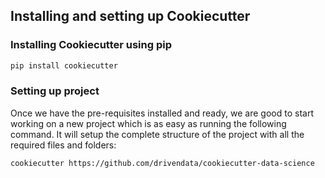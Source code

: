 ## Installing and setting up Cookiecutter

### Installing Cookiecutter using pip
```bash
pip install cookiecutter

```

### Setting up project
Once we have the pre-requisites installed and ready, we are good to start working on a new project which is as easy as running the following command. It will setup the complete structure of the project with all the required files and folders:
```bash
cookiecutter https://github.com/drivendata/cookiecutter-data-science

```